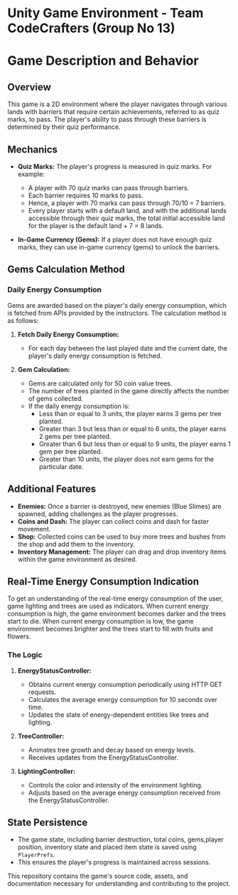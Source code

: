 # Unity Game Environment - Team CodeCrafters (Group No 13)

# Game Description and Behavior

## Overview
This game is a 2D environment where the player navigates through various lands with barriers that require certain achievements, referred to as quiz marks, to pass. The player's ability to pass through these barriers is determined by their quiz performance.

## Mechanics
- **Quiz Marks:** The player's progress is measured in quiz marks. For example:
  - A player with 70 quiz marks can pass through barriers.
  - Each barrier requires 10 marks to pass.
  - Hence, a player with 70 marks can pass through 70/10 = 7 barriers.
  - Every player starts with a default land, and with the additional lands accessible through their quiz marks, the total initial accessible land for the player is the default land + 7 = 8 lands.

- **In-Game Currency (Gems):** If a player does not have enough quiz marks, they can use in-game currency (gems) to unlock the barriers.

## Gems Calculation Method

### Daily Energy Consumption
Gems are awarded based on the player's daily energy consumption, which is fetched from APIs provided by the instructors. The calculation method is as follows:

1. **Fetch Daily Energy Consumption:**
   - For each day between the last played date and the current date, the player's daily energy consumption is fetched.

2. **Gem Calculation:**
   - Gems are calculated only for 50 coin value trees.
   - The number of trees planted in the game directly affects the number of gems collected.
   - If the daily energy consumption is:
     - Less than or equal to 3 units, the player earns 3 gems per tree planted.
     - Greater than 3 but less than or equal to 6 units, the player earns 2 gems per tree planted.
     - Greater than 6 but less than or equal to 9 units, the player earns 1 gem per tree planted.
     - Greater than 10 units, the player does not earn gems for the particular date.
       
## Additional Features
- **Enemies:** Once a barrier is destroyed, new enemies (Blue Slimes) are spawned, adding challenges as the player progresses.
- **Coins and Dash:** The player can collect coins and dash for faster movement.
- **Shop:** Collected coins can be used to buy more trees and bushes from the shop and add them to the inventory.
- **Inventory Management:** The player can drag and drop inventory items within the game environment as desired.

## Real-Time Energy Consumption Indication

To get an understanding of the real-time energy consumption of the user, game lighting and trees are used as indicators. When current energy consumption is high, the game environment becomes darker and the trees start to die. When current energy consumption is low, the game environment becomes brighter and the trees start to fill with fruits and flowers.

### The Logic
1. **EnergyStatusController:**
   - Obtains current energy consumption periodically using HTTP GET requests.
   - Calculates the average energy consumption for 10 seconds over time.
   - Updates the state of energy-dependent entities like trees and lighting.

2. **TreeController:**
   - Animates tree growth and decay based on energy levels.
   - Receives updates from the EnergyStatusController.
     
3. **LightingController:**
   - Controls the color and intensity of the environment lighting.
   - Adjusts based on the average energy consumption received from the EnergyStatusController.
  
 ## State Persistence
   - The game state, including barrier destruction, total coins, gems,player position, inventory state and placed item state is saved using `PlayerPrefs`.
   - This ensures the player's progress is maintained across sessions.


This repository contains the game's source code, assets, and documentation necessary for understanding and contributing to the project.
